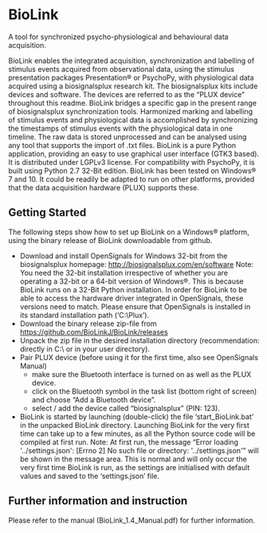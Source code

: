 # BioLink
A tool for synchronized psycho-physiological and behavioural data acquisition.

BioLink enables the integrated acquisition, synchronization and labelling of stimulus events acquired from
observational data, using the stimulus presentation packages Presentation® or PsychoPy, with
physiological data acquired using a biosignalsplux research kit. The biosignalsplux kits include devices
and software. The devices are referred to as the “PLUX device” throughout this readme. BioLink bridges a
specific gap in the present range of biosignalsplux synchronization tools. Harmonized marking and labelling
of stimulus events and physiological data is accomplished by synchronizing the timestamps of stimulus
events with the physiological data in one timeline. The raw data is stored unprocessed and can be analysed
using any tool that supports the import of .txt files.
BioLink is a pure Python application, providing an easy to use graphical user interface (GTK3 based). It is
distributed under LGPLv3 license. For compatibility with PsychoPy, it is built using Python 2.7 32-Bit
edition.
BioLink has been tested on Windows® 7 and 10. It could be readily be adapted to run on other platforms,
provided that the data acquisition hardware (PLUX) supports these.

## Getting Started
The following steps show how to set up BioLink on a Windows® platform, using the binary release of BioLink downloadable from github.
* Download and install OpenSignals for Windows 32-bit from the biosignalsplux homepage: http://biosignalsplux.com/en/software
Note: You need the 32-bit installation irrespective of whether you are operating a 32-bit or a 64-bit version of Windows®. This is because BioLink runs on a 32-Bit Python installation. In order for BioLink to be able to access the hardware driver integrated in OpenSignals, these versions need to match.
Please ensure that OpenSignals is installed in its standard installation path (‘C:\Plux’).
* Download the binary release zip-file from https://github.com/BioLinkJ/BioLink/releases
* Unpack the zip file in the desired installation directory (recommendation: directly in C:\ or in your user directory).
* Pair PLUX device (before using it for the first time, also see OpenSignals Manual)
	* make sure the Bluetooth interface is turned on as well as the PLUX device.
	* click on the Bluetooth symbol in the task list (bottom right of screen) and choose “Add a Bluetooth device”.
	* select / add the device called “biosignalsplux” (PIN: 123).
* BioLink is started by launching (double-click) the file ‘start_BioLink.bat’ in the unpacked BioLink directory.
Launching BioLink for the very first time can take up to a few minutes, as all the Python source code will be compiled at first run.
Note: At first run, the message “Error loading '../settings.json': [Errno 2] No such file or directory: '../settings.json'” will be shown in the message area. This is normal and will only occur the very first time BioLink is run, as the settings are initialised with default values and saved to the ‘settings.json’ file.

## Further information and instruction
Please refer to the manual (BioLink_1.4_Manual.pdf) for further information.



